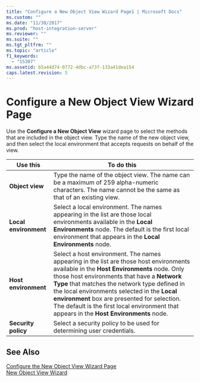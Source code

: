 ```yaml
---
title: "Configure a New Object View Wizard Page1 | Microsoft Docs"
ms.custom: ""
ms.date: "11/30/2017"
ms.prod: "host-integration-server"
ms.reviewer: ""
ms.suite: ""
ms.tgt_pltfrm: ""
ms.topic: "article"
f1_keywords: 
  - "15307"
ms.assetid: b5a44d74-0772-4dbc-a73f-133a41dea154
caps.latest.revision: 5
---
```

# Configure a New Object View Wizard Page
Use the **Configure a New Object View** wizard page to select the methods that are included in the object view. Type the name of the new object view, and then select the local environment that accepts requests on behalf of the view.  
  
|Use this|To do this|  
|--------------|----------------|  
|**Object view**|Type the name of the object view. The name can be a maximum of 259 alpha-numeric characters. The name cannot be the same as that of an existing view.|  
|**Local environment**|Select a local environment. The names appearing in the list are those local environments available in the **Local Environments** node. The default is the first local environment that appears in the **Local Environments** node.|  
|**Host environment**|Select a host environment. The names appearing in the list are those host environments available in the **Host Environments** node. Only those host environments that have a **Network Type** that matches the network type defined in the local environments selected in the **Local environment** box are presented for selection. The default is the first local environment that appears in the **Host Environments** node.|  
|**Security policy**|Select a security policy to be used for determining user credentials.|  
  
## See Also  
 [Configure the New Object View Wizard Page](../core/configure-the-new-object-view-wizard-page1.md)   
 [New Object View Wizard](../core/new-object-view-wizard1.md)